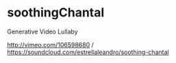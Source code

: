soothingChantal
===============

Generative Video Lullaby

http://vimeo.com/106598680 / https://soundcloud.com/estrellaleandro/soothing-chantal
